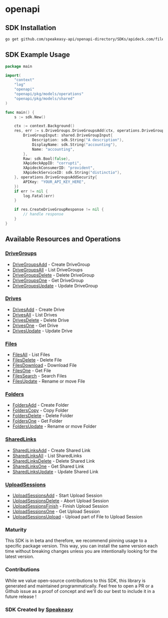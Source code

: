 # openapi

<!-- Start SDK Installation -->
## SDK Installation

```bash
go get github.com/speakeasy-api/openapi-directory/SDKs/apideck.com/file-storage/9.3.1/go
```
<!-- End SDK Installation -->

## SDK Example Usage
<!-- Start SDK Example Usage -->
```go
package main

import(
	"context"
	"log"
	"openapi"
	"openapi/pkg/models/operations"
	"openapi/pkg/models/shared"
)

func main() {
    s := sdk.New()

    ctx := context.Background()
    res, err := s.DriveGroups.DriveGroupsAdd(ctx, operations.DriveGroupsAddRequest{
        DriveGroupInput: shared.DriveGroupInput{
            Description: sdk.String("A description"),
            DisplayName: sdk.String("accounting"),
            Name: "accounting",
        },
        Raw: sdk.Bool(false),
        XApideckAppID: "corrupti",
        XApideckConsumerID: "provident",
        XApideckServiceID: sdk.String("distinctio"),
    }, operations.DriveGroupsAddSecurity{
        APIKey: "YOUR_API_KEY_HERE",
    })
    if err != nil {
        log.Fatal(err)
    }

    if res.CreateDriveGroupResponse != nil {
        // handle response
    }
}
```
<!-- End SDK Example Usage -->

<!-- Start SDK Available Operations -->
## Available Resources and Operations


### [DriveGroups](docs/drivegroups/README.md)

* [DriveGroupsAdd](docs/drivegroups/README.md#drivegroupsadd) - Create DriveGroup
* [DriveGroupsAll](docs/drivegroups/README.md#drivegroupsall) - List DriveGroups
* [DriveGroupsDelete](docs/drivegroups/README.md#drivegroupsdelete) - Delete DriveGroup
* [DriveGroupsOne](docs/drivegroups/README.md#drivegroupsone) - Get DriveGroup
* [DriveGroupsUpdate](docs/drivegroups/README.md#drivegroupsupdate) - Update DriveGroup

### [Drives](docs/drives/README.md)

* [DrivesAdd](docs/drives/README.md#drivesadd) - Create Drive
* [DrivesAll](docs/drives/README.md#drivesall) - List Drives
* [DrivesDelete](docs/drives/README.md#drivesdelete) - Delete Drive
* [DrivesOne](docs/drives/README.md#drivesone) - Get Drive
* [DrivesUpdate](docs/drives/README.md#drivesupdate) - Update Drive

### [Files](docs/files/README.md)

* [FilesAll](docs/files/README.md#filesall) - List Files
* [FilesDelete](docs/files/README.md#filesdelete) - Delete File
* [FilesDownload](docs/files/README.md#filesdownload) - Download File
* [FilesOne](docs/files/README.md#filesone) - Get File
* [FilesSearch](docs/files/README.md#filessearch) - Search Files
* [FilesUpdate](docs/files/README.md#filesupdate) - Rename or move File

### [Folders](docs/folders/README.md)

* [FoldersAdd](docs/folders/README.md#foldersadd) - Create Folder
* [FoldersCopy](docs/folders/README.md#folderscopy) - Copy Folder
* [FoldersDelete](docs/folders/README.md#foldersdelete) - Delete Folder
* [FoldersOne](docs/folders/README.md#foldersone) - Get Folder
* [FoldersUpdate](docs/folders/README.md#foldersupdate) - Rename or move Folder

### [SharedLinks](docs/sharedlinks/README.md)

* [SharedLinksAdd](docs/sharedlinks/README.md#sharedlinksadd) - Create Shared Link
* [SharedLinksAll](docs/sharedlinks/README.md#sharedlinksall) - List SharedLinks
* [SharedLinksDelete](docs/sharedlinks/README.md#sharedlinksdelete) - Delete Shared Link
* [SharedLinksOne](docs/sharedlinks/README.md#sharedlinksone) - Get Shared Link
* [SharedLinksUpdate](docs/sharedlinks/README.md#sharedlinksupdate) - Update Shared Link

### [UploadSessions](docs/uploadsessions/README.md)

* [UploadSessionsAdd](docs/uploadsessions/README.md#uploadsessionsadd) - Start Upload Session
* [UploadSessionsDelete](docs/uploadsessions/README.md#uploadsessionsdelete) - Abort Upload Session
* [UploadSessionsFinish](docs/uploadsessions/README.md#uploadsessionsfinish) - Finish Upload Session
* [UploadSessionsOne](docs/uploadsessions/README.md#uploadsessionsone) - Get Upload Session
* [UploadSessionsUpload](docs/uploadsessions/README.md#uploadsessionsupload) - Upload part of File to Upload Session
<!-- End SDK Available Operations -->

### Maturity

This SDK is in beta and therefore, we recommend pinning usage to a specific package version.
This way, you can install the same version each time without breaking changes unless you are intentionally
looking for the latest version.

### Contributions

While we value open-source contributions to this SDK, this library is generated and maintained programmatically.
Feel free to open a PR or a Github issue as a proof of concept and we'll do our best to include it in a future release !

### SDK Created by [Speakeasy](https://docs.speakeasyapi.dev/docs/using-speakeasy/client-sdks)
